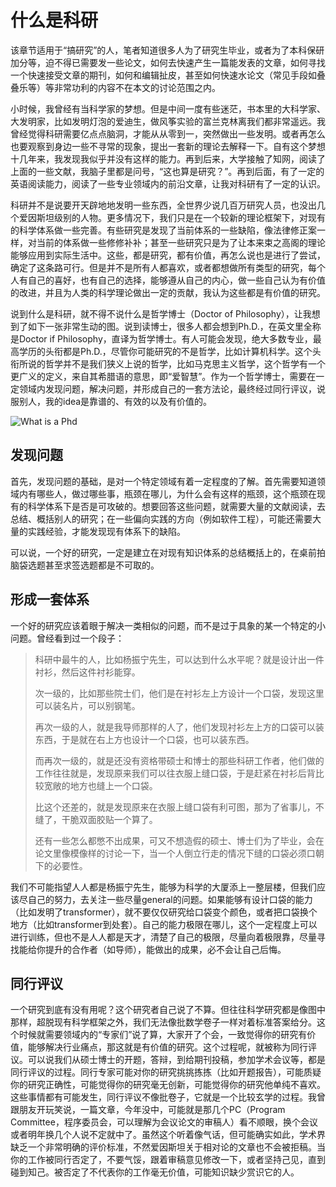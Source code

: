 # 什么是科研

该章节适用于“搞研究”的人，笔者知道很多人为了研究生毕业，或者为了本科保研加分等，迫不得已需要发一些论文，如何去快速产生一篇能发表的文章，如何寻找一个快速接受文章的期刊，如何和编辑扯皮，甚至如何快速水论文（常见手段如叠叠乐等）等非常功利的内容不在本文的讨论范围之内。

小时候，我曾经有当科学家的梦想。但是中间一度有些迷茫，书本里的大科学家、大发明家，比如发明灯泡的爱迪生，做风筝实验的富兰克林离我们都非常遥远。我曾经觉得科研需要亿点点脑洞，才能从从零到一，突然做出一些发明。或者再怎么也要观察到身边一些不寻常的现象，提出一套新的理论去解释一下。自有这个梦想十几年来，我发现我似乎并没有这样的能力。再到后来，大学接触了知网，阅读了上面的一些文献，我脑子里都是问号，“这也算是研究？”。再到后面，有了一定的英语阅读能力，阅读了一些专业领域内的前沿文章，让我对科研有了一定的认识。

科研并不是说要开天辟地地发明一些东西，全世界少说几百万研究人员，也没出几个爱因斯坦级别的人物。更多情况下，我们只是在一个较新的理论框架下，对现有的科学体系做一些完善。有些研究是发现了当前体系的一些缺陷，像法律修正案一样，对当前的体系做一些修修补补；甚至一些研究只是为了让本来束之高阁的理论能够应用到实际生活中。这些，都是研究，都有价值，再怎么说也是进行了尝试，确定了这条路可行。但是并不是所有人都喜欢，或者都想做所有类型的研究，每个人有自己的喜好，也有自己的选择，能够遵从自己的内心，做一些自己认为有价值的改进，并且为人类的科学理论做出一定的贡献，我认为这些都是有价值的研究。

说到什么是科研，就不得不说什么是哲学博士（Doctor of Philosophy），让我想到了如下一张非常生动的图。说到读博士，很多人都会想到Ph.D.，在英文里全称是Doctor if Philosophy，直译为哲学博士。有人可能会发现，绝大多数专业，最高学历的头衔都是Ph.D.，尽管你可能研究的不是哲学，比如计算机科学。这个头衔所说的哲学并不是我们狭义上说的哲学，比如马克思主义哲学，这个哲学有一个更广义的定义，来自其希腊语的意思，即“爱智慧”。作为一个哲学博士，需要在一定领域内发现问题，解决问题，并形成自己的一套方法论，最终经过同行评议，说服别人，我的idea是靠谱的、有效的以及有价值的。

![What is a Phd](assets/what-is-a-phd.png)

## 发现问题

首先，发现问题的基础，是对一个特定领域有着一定程度的了解。首先需要知道领域内有哪些人，做过哪些事，瓶颈在哪儿，为什么会有这样的瓶颈，这个瓶颈在现有的科学体系下是否是可攻破的。想要回答这些问题，就需要大量的文献阅读，去总结、概括别人的研究；在一些偏向实践的方向（例如软件工程），可能还需要大量的实践经验，才能发现现有体系下的缺陷。

可以说，一个好的研究，一定是建立在对现有知识体系的总结概括上的，在桌前拍脑袋选题甚至求签选题都是不可取的。

## 形成一套体系

一个好的研究应该着眼于解决一类相似的问题，而不是过于具象的某一个特定的小问题。曾经看到过一个段子：

> 科研中最牛的人，比如杨振宁先生，可以达到什么水平呢？就是设计出一件衬衫，然后这件衬衫能穿。
>
> 次一级的，比如那些院士们，他们是在衬衫左上方设计一个口袋，发现这里可以装名片，可以别钢笔。
>
> 再次一级的人，就是我导师那样的人了，他们发现衬衫左上方的口袋可以装东西，于是就在右上方也设计一个口袋，也可以装东西。
>
> 而再次一级的，就是还没有资格带硕士和博士的那些科研工作者，他们做的工作往往就是，发现原来我们可以往衣服上缝口袋，于是赶紧在衬衫后背比较宽敞的地方也缝上一个口袋。
>
> 比这个还差的，就是发现原来在衣服上缝口袋有利可图，那为了省事儿，不缝了，干脆双面胶贴一个算了。
>
>还有一些怎么都憋不出成果，可又不想造假的硕士、博士们为了毕业，会在论文里像模像样的讨论一下，当一个人倒立行走的情况下缝的口袋必须口朝下的必要性。

我们不可能指望人人都是杨振宁先生，能够为科学的大厦添上一整层楼，但我们应该尽自己的努力，去关注一些尽量general的问题。如果能够有设计口袋的能力（比如发明了transformer），就不要仅仅研究给口袋变个颜色，或者把口袋换个地方（比如transformer到处套）。自己的能力极限在哪儿，这个一定程度上可以进行训练，但也不是人人都是天才，清楚了自己的极限，尽量向着极限靠，尽量寻找能给你提升的合作者（如导师），能做出的成果，必不会让自己后悔。

## 同行评议

一个研究到底有没有用呢？这个研究者自己说了不算。但往往科学研究都是像图中那样，超脱现有科学框架之外，我们无法像批数学卷子一样对着标准答案给分。这个时候就需要领域内的“专家们”说了算，大家开了个会，一致觉得你的研究有价值，能够解决行业痛点，那这就是有价值的研究。这个过程呢，就被称为同行评议。可以说我们从硕士博士的开题，答辩，到给期刊投稿，参加学术会议等，都是同行评议的过程。同行专家可能对你的研究挑挑拣拣（比如开题报告），可能质疑你的研究正确性，可能觉得你的研究毫无创新，可能觉得你的研究他单纯不喜欢。这些事情都有可能发生，同行评议不像批卷子，它就是一个比较玄学的过程。我曾跟朋友开玩笑说，一篇文章，今年没中，可能就是那几个PC（Program Committee，程序委员会，可以理解为会议论文的审稿人）看不顺眼，换个会议或者明年换几个人说不定就中了。虽然这个听着像气话，但可能确实如此，学术界缺乏一个非常明确的评价标准，不然爱因斯坦关于相对论的文章也不会被拒稿。当你的工作被同行否定了，不要气馁，跟着审稿意见修改一下，或者坚持己见，直到碰到知己。被否定了不代表你的工作毫无价值，可能知识缺少赏识它的人。
